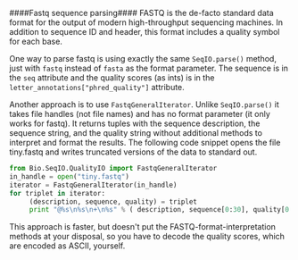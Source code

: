 ####Fastq sequence parsing####
FASTQ is the de-facto standard data format for the output of modern high-throughput sequencing machines.
In addition to sequence ID and header, this format includes a quality symbol for each base.

One way to parse fastq is using exactly the same `SeqIO.parse()` method, just with `fastq` instead of `fasta` as the format parameter.
The sequence is in the `seq` attribute and the quality scores (as ints) is in the `letter_annotations["phred_quality"]` attribute.  

Another approach is to use `FastqGeneralIterator`.  Unlike `SeqIO.parse()` it takes file handles (not file names) and has no format parameter (it only works for fastq).  It returns tuples with the sequence description, the sequence string, and the quality string without additional methods to interpret and format the results.   The following code snippet opens the file tiny.fastq and writes truncated versions of the data to standard out.

```python
from Bio.SeqIO.QualityIO import FastqGeneralIterator
in_handle = open("tiny.fastq")
iterator = FastqGeneralIterator(in_handle)
for triplet in iterator:
     (description, sequence, quality) = triplet
     print "@%s\n%s\n+\n%s" % ( description, sequence[0:30], quality[0:30] )
```

This approach is faster, but doesn't put the FASTQ-format-interpretation methods at your disposal, so you have to decode the quality scores, which are encoded as ASCII, yourself.

